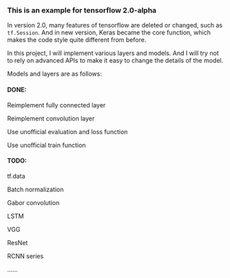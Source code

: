 ### This is an example for tensorflow 2.0-alpha

In version 2.0, many features of tensorflow are deleted or changed, such as `tf.Session`. And in new version, Keras became the core function, which makes the code style quite different from before.

In this project, I will implement various layers and models. And I will try not to rely on advanced APIs to make it easy to change the details of the model.

Models and layers are as follows:

#### DONE:

Reimplement fully connected layer

Reimplement convolution layer 

Use unofficial evaluation and loss function

Use unofficial train function

#### TODO:

tf.data

Batch normalization

Gabor convolution

LSTM

VGG

ResNet

RCNN series

......